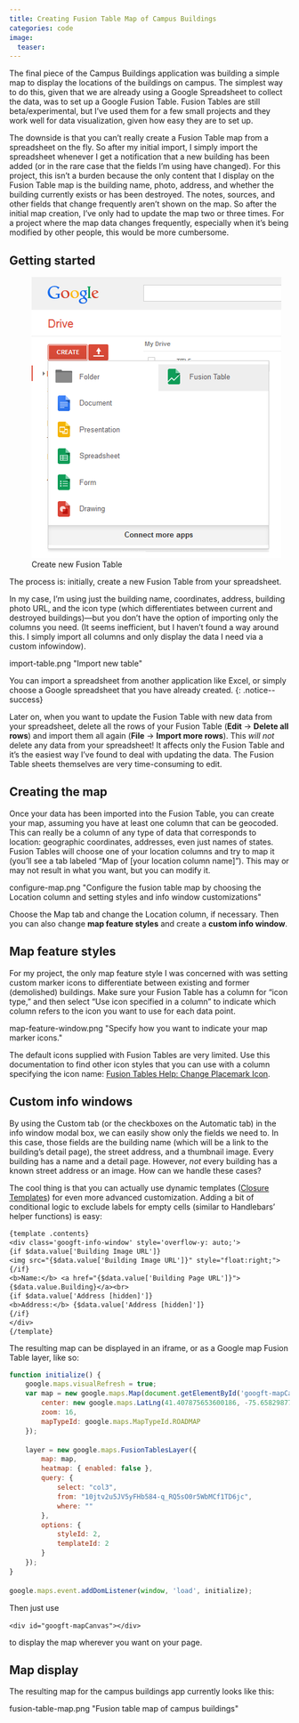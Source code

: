 ```yaml
---
title: Creating Fusion Table Map of Campus Buildings
categories: code
image:
  teaser: 
---
```


The final piece of the Campus Buildings application was building a simple map to display the locations of the buildings on campus. The simplest way to do this, given that we are already using a Google Spreadsheet to collect the data, was to set up a Google Fusion Table. Fusion Tables are still beta/experimental, but I’ve used them for a few small projects and they work well for data visualization, given how easy they are to set up.

The downside is that you can’t really create a Fusion Table map from a spreadsheet on the fly. So after my initial import, I simply import the spreadsheet whenever I get a notification that a new building has been added (or in the rare case that the fields I’m using have changed). For this project, this isn’t a burden because the only content that I display on the Fusion Table map is the building name, photo, address, and whether the building currently exists or has been destroyed. The notes, sources, and other fields that change frequently aren’t shown on the map. So after the initial map creation, I’ve only had to update the map two or three times. For a project where the map data changes frequently, especially when it’s being modified by other people, this would be more cumbersome.

## Getting started

<figure>
  <img src="/images/code/google-drive.png" title="Create new Fusion Table" style="max-width: 449px;">
  <figcaption class="clearfix">Create new Fusion Table</figcaption>
</figure>

The process is: initially, create a new Fusion Table from your spreadsheet.

In my case, I’m using just the building name, coordinates, address, building photo URL, and the icon type (which differentiates between current and destroyed buildings)—but you don’t have the option of importing only the columns you need. (It seems inefficient, but I haven’t found a way around this. I simply import all columns and only display the data I need via a custom infowindow).

import-table.png "Import new table"

You can import a spreadsheet from another application like Excel, or simply choose a Google spreadsheet that you have already created.
{: .notice--success}

Later on, when you want to update the Fusion Table with new data from your spreadsheet, delete all the rows of your Fusion Table (**Edit** → **Delete all rows**) and import them all again (**File** → **Import more rows**). This *will not* delete any data from your spreadsheet! It affects only the Fusion Table and it’s the easiest way I’ve found to deal with updating the data. The Fusion Table sheets themselves are very time-consuming to edit.

## Creating the map

Once your data has been imported into the Fusion Table, you can create your map, assuming you have at least one column that can be geocoded. This can really be a column of any type of data that corresponds to location: geographic coordinates, addresses, even just names of states. Fusion Tables will choose one of your location columns and try to map it (you’ll see a tab labeled “Map of [your location column name]”). This may or may not result in what you want, but you can modify it.

configure-map.png "Configure the fusion table map by choosing the Location column and setting styles and info window customizations"

Choose the Map tab and change the Location column, if necessary. Then you can also change **map feature styles** and create a **custom info window**.

## Map feature styles

For my project, the only map feature style I was concerned with was setting custom marker icons to differentiate between existing and former (demolished) buildings. Make sure your Fusion Table has a column for “icon type,” and then select “Use icon specified in a column” to indicate which column refers to the icon you want to use for each data point.

map-feature-window.png "Specify how you want to indicate your map marker icons."

The default icons supplied with Fusion Tables are very limited. Use this documentation to find other icon styles that you can use with a column specifying the icon name: [Fusion Tables Help: Change Placemark Icon](https://support.google.com/fusiontables/answer/2679986).

## Custom info windows

By using the Custom tab (or the checkboxes on the Automatic tab) in the info window modal box, we can easily show only the fields we need to. In this case, those fields are the building name (which will be a link to the building’s detail page), the street address, and a thumbnail image. Every building has a name and a detail page. However, *not* every building has a known street address or an image. How can we handle these cases?

The cool thing is that you can actually use dynamic templates ([Closure Templates](https://developers.google.com/closure/templates/docs/concepts)) for even more advanced customization. Adding a bit of conditional logic to exclude labels for empty cells (similar to Handlebars’ helper functions) is easy:


```
{template .contents}
<div class='googft-info-window' style='overflow-y: auto;'>
{if $data.value['Building Image URL']}
<img src="{$data.value['Building Image URL']}" style="float:right;">
{/if}
<b>Name:</b> <a href="{$data.value['Building Page URL']}">{$data.value.Building}</a><br>
{if $data.value['Address [hidden]']}
<b>Address:</b> {$data.value['Address [hidden]']}
{/if}
</div>
{/template}
```

The resulting map can be displayed in an iframe, or as a Google map Fusion Table layer, like so:

```javascript
function initialize() {
    google.maps.visualRefresh = true;
    var map = new google.maps.Map(document.getElementById('googft-mapCanvas'), {
        center: new google.maps.LatLng(41.407875653600186, -75.65829877536014),
        zoom: 16,
        mapTypeId: google.maps.MapTypeId.ROADMAP
    });

    layer = new google.maps.FusionTablesLayer({
        map: map,
        heatmap: { enabled: false },
        query: {
            select: "col3",
            from: "10jtv2u5JV5yFHb584-q_RQ5sO0r5WbMCf1TD6jc",
            where: ""
        },
        options: {
            styleId: 2,
            templateId: 2
        }
    });
}

google.maps.event.addDomListener(window, 'load', initialize);
```

Then just use

`<div id="googft-mapCanvas"></div>`

to display the map wherever you want on your page.

## Map display

The resulting map for the campus buildings app currently looks like this:

fusion-table-map.png "Fusion table map of campus buildings"









